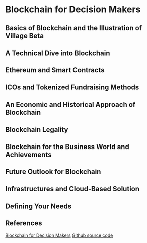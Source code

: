 # Blockchain for Decision Makers

## Basics of Blockchain and the Illustration of Village Beta
## A Technical Dive into Blockchain
## Ethereum and Smart Contracts
## ICOs and Tokenized Fundraising Methods
## An Economic and Historical Approach of Blockchain
## Blockchain Legality
## Blockchain for the Business World and Achievements
## Future Outlook for Blockchain
## Infrastructures and Cloud-Based Solution
## Defining Your Needs

## References
[Blockchain for Decision Makers](https://subscription.packtpub.com/book/data/9781838552275/)
[Github source code](https://github.com/PacktPublishing/Learn-Ethereum)
